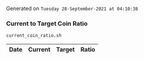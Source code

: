 Generated on `Tuesday 28-September-2021 at 04:10:38`

### Current to Target Coin Ratio
`current_coin_ratio.sh`

Date|Current|Target|Ratio
---|---|---|---
